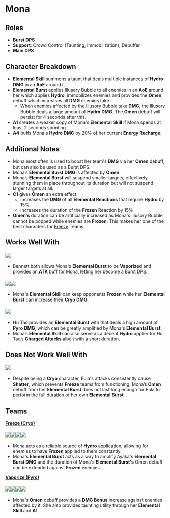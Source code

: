 # Mona

## **Roles**

* **Burst DPS**
* **Support**: Crowd Control (Taunting, Immobilization), Debuffer
* **Main DPS**

## **Character Breakdown**

* **Elemental Skill** summons a taunt that deals multiple instances of **Hydro** **DMG** in an **AoE** around it.
* **Elemental Burst** applies Illusory Bubble to all enemies in an **AoE** around her which applies **Hydro**, immobilizes enemies and provides the **Omen** debuff which increases all **DMG** enemies take.
  * When enemies affected by the Illusory Bubble take **DMG**, the Illusory Bubble deals a large amount of **Hydro** **DMG**. The **Omen** debuff will persist for 4 seconds after this.
* **A1** creates a weaker copy of Mona's **Elemental Skill** if Mona spends at least 2 seconds sprinting.
* **A4** buffs Mona's **Hydro DMG** by 20% of her current **Energy Recharge**.

## **Additional Notes**

* Mona most often is used to boost her team's **DMG** via her **Omen** debuff, but can also be used as a Burst DPS.
* Mona’s **Elemental Burst** **DMG** is affected by **Omen**.
* Mona’s **Elemental Burst** will suspend smaller targets, effectively stunning them in place throughout its duration but will not suspend larger targets at all.
* **C1** gives **Omen** an extra effect.
  * Increases the **DMG** of all **Elemental Reactions** that require **Hydro** by 15%.
  * Increases the duration of the **Frozen** Reaction by 15%
* **Omen's** duration can be artificially increased as Mona's Illusory Bubble cannot be popped while enemies are **Frozen**. This makes her one of the best characters for [Freeze](../../teams/freeze.md) Teams.

## **Works Well With**

#### ![](../../.gitbook/assets/ui\_avataricon\_bennett.png)

* Bennett both allows Mona's **Elemental Burst** to be **Vaporized** and provides an **ATK** buff for Mona, letting her become a Burst DPS.

#### ![](../../.gitbook/assets/ui\_avataricon\_ayaka.png)![](../../.gitbook/assets/ui\_avataricon\_ganyu.png)

* Mona's **Elemental Skill** can keep opponents **Frozen** while her **Elemental Burst** can increase their **Cryo** **DMG**.

#### ![](../../.gitbook/assets/ui\_avataricon\_hutao.png)

* Hu Tao provides an **Elemental Burst** with that deals a high amount of **Pyro** **DMG**, which can be greatly amplified by Mona's **Elemental Burst**.
* Mona’s **Elemental Skill** can also serve as a decent **Hydro** applier for Hu Tao’s **Charged Attacks** albeit with a short duration.

## **Does Not Work Well With**

#### ![](../../.gitbook/assets/ui\_avataricon\_eula.png)

* Despite being a **Cryo** character, Eula's attacks consistently cause **Shatter**, which prevents **Freeze** teams from functioning. Mona’s **Omen** debuff from her **Elemental Burst** does not last long enough for Eula to perform the full duration of her own **Elemental Burst**.

## **Teams**

[**Freeze (Cryo)**](../../teams/freeze.md)

#### ![](../../.gitbook/assets/ui\_avataricon\_ayaka.png)![](../../.gitbook/assets/ui\_avataricon\_mona.png)![](../../.gitbook/assets/ui\_avataricon\_kazuha.png)![](../../.gitbook/assets/ui\_avataricon\_diona.png)

* Mona acts as a reliable source of **Hydro** application, allowing for enemies to have **Frozen** applied to them constantly.
* Mona's **Elemental Burst** acts as a way to amplify Ayaka's **Elemental Burst DMG** and the duration of Mona's **Elemental Burst's** Omen debuff can be extended against **Frozen** enemies.

[**Vaporize (Pyro)**](../../teams/reverse-vaporize.md)

#### ![](../../.gitbook/assets/ui\_avataricon\_hutao.png)![](../../.gitbook/assets/ui\_avataricon\_mona.png)![](../../.gitbook/assets/ui\_avataricon\_xingqiu.png)![](../../.gitbook/assets/ui\_avataricon\_diona.png)

* Mona's **Omen** debuff provides a **DMG Bonus** increase against enemies affected by it. She also provides taunting utility through her **Elemental Skill** and **A1**.
